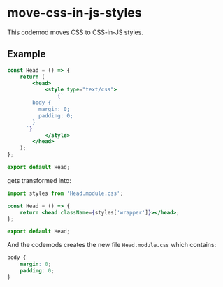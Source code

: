 # move-css-in-js-styles

This codemod moves CSS to CSS-in-JS styles.

## Example

```jsx
const Head = () => {
	return (
		<head>
			<style type="text/css">
				{`
        body {
          margin: 0;
          padding: 0;
        }
      `}
			</style>
		</head>
	);
};

export default Head;
```

gets transformed into:

```jsx
import styles from 'Head.module.css';

const Head = () => {
	return <head className={styles['wrapper']}></head>;
};

export default Head;
```

And the codemods creates the new file `Head.module.css` which contains:

```css
body {
	margin: 0;
	padding: 0;
}
```
